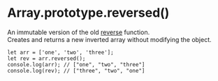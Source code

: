 # Array.prototype.reversed()

An immutable version of the old [reverse](https://developer.mozilla.org/docs/Web/JavaScript/Reference/Global_Objects/Array/reverse) function.  
Creates and returns a new inverted array without modifying the object.

```
let arr = ['one', 'two', 'three'];
let rev = arr.reversed();
console.log(arr); // ["one", "two", "three"]
console.log(rev); // ["three", "two", "one"]
```

